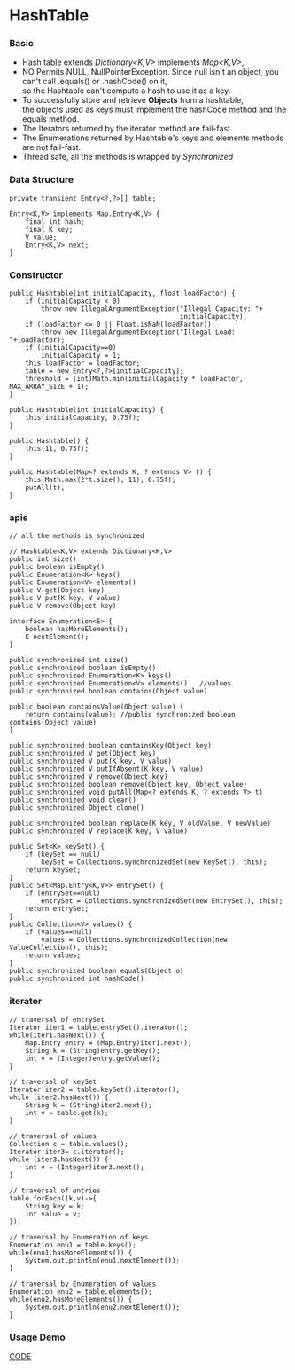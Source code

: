 # HashTable

### Basic

* Hash table extends *Dictionary<K,V>* implements *Map<K,V>*,
* NO Permits NULL, NullPointerException.
    Since null isn't an object, you can't call .equals() or .hashCode() on it, <br>
    so the Hashtable can't compute a hash to use it as a key.
* To successfully store and retrieve **Objects** from a hashtable,<br>
    the objects used as keys must implement the hashCode method and the equals method.
* The Iterators returned by the iterator method are fail-fast.
* The Enumerations returned by Hashtable's keys and elements methods are not fail-fast.
* Thread safe, all the methods is wrapped by *Synchronized*


### Data Structure

```
private transient Entry<?,?>[] table;

Entry<K,V> implements Map.Entry<K,V> {
    final int hash;
    final K key;
    V value;
    Entry<K,V> next;
}
```


### Constructor

```
public Hashtable(int initialCapacity, float loadFactor) {
    if (initialCapacity < 0)
        throw new IllegalArgumentException("Illegal Capacity: "+
                                           initialCapacity);
    if (loadFactor <= 0 || Float.isNaN(loadFactor))
        throw new IllegalArgumentException("Illegal Load: "+loadFactor);
    if (initialCapacity==0)
        initialCapacity = 1;
    this.loadFactor = loadFactor;
    table = new Entry<?,?>[initialCapacity];
    threshold = (int)Math.min(initialCapacity * loadFactor, MAX_ARRAY_SIZE + 1);
}

public Hashtable(int initialCapacity) {
    this(initialCapacity, 0.75f);
}

public Hashtable() {
    this(11, 0.75f);
}

public Hashtable(Map<? extends K, ? extends V> t) {
    this(Math.max(2*t.size(), 11), 0.75f);
    putAll(t);
}
```


### apis

```
// all the methods is synchronized

// Hashtable<K,V> extends Dictionary<K,V>
public int size()
public boolean isEmpty()
public Enumeration<K> keys()
public Enumeration<V> elements()
public V get(Object key)
public V put(K key, V value)
public V remove(Object key)

interface Enumeration<E> {
    boolean hasMoreElements();
    E nextElement();
}

public synchronized int size()
public synchronized boolean isEmpty()
public synchronized Enumeration<K> keys()
public synchronized Enumeration<V> elements()   //values
public synchronized boolean contains(Object value)

public boolean containsValue(Object value) {
    return contains(value); //public synchronized boolean contains(Object value)
}

public synchronized boolean containsKey(Object key) 
public synchronized V get(Object key)
public synchronized V put(K key, V value)
public synchronized V putIfAbsent(K key, V value)
public synchronized V remove(Object key)
public synchronized boolean remove(Object key, Object value)
public synchronized void putAll(Map<? extends K, ? extends V> t)
public synchronized void clear()
public synchronized Object clone()

public synchronized boolean replace(K key, V oldValue, V newValue)
public synchronized V replace(K key, V value) 

public Set<K> keySet() {
    if (keySet == null)
        keySet = Collections.synchronizedSet(new KeySet(), this);
    return keySet;
}
public Set<Map.Entry<K,V>> entrySet() {
    if (entrySet==null)
        entrySet = Collections.synchronizedSet(new EntrySet(), this);
    return entrySet;
}
public Collection<V> values() {
    if (values==null)
        values = Collections.synchronizedCollection(new ValueCollection(), this);
    return values;
}
public synchronized boolean equals(Object o)
public synchronized int hashCode() 
```


### iterator

```
// traversal of entrySet
Iterator iter1 = table.entrySet().iterator();
while(iter1.hasNext()) {
    Map.Entry entry = (Map.Entry)iter1.next();
    String k = (String)entry.getKey();
    int v = (Integer)entry.getValue();
}

// traversal of keySet
Iterator iter2 = table.keySet().iterator();
while (iter2.hasNext()) {
    String k = (String)iter2.next();
    int v = table.get(k);
}

// traversal of values
Collection c = table.values();
Iterator iter3= c.iterator();
while (iter3.hasNext()) {
    int v = (Integer)iter3.next();
}

// traversal of entries
table.forEach((k,v)->{
    String key = k;
    int value = v;
});

// traversal by Enumeration of keys
Enumeration enu1 = table.keys();
while(enu1.hasMoreElements()) {
    System.out.println(enu1.nextElement());
}

// traversal by Enumeration of values
Enumeration enu2 = table.elements();
while(enu2.hasMoreElements()) {
    System.out.println(enu2.nextElement());
}
```


### Usage Demo

[CODE]()